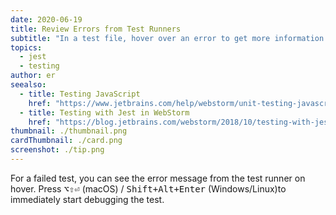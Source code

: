 ```yaml
---
date: 2020-06-19
title: Review Errors from Test Runners
subtitle: "In a test file, hover over an error to get more information about it."
topics:
  - jest
  - testing
author: er
seealso:
  - title: Testing JavaScript
    href: "https://www.jetbrains.com/help/webstorm/unit-testing-javascript.html"
  - title: Testing with Jest in WebStorm
    href: "https://blog.jetbrains.com/webstorm/2018/10/testing-with-jest-in-webstorm/"
thumbnail: ./thumbnail.png
cardThumbnail: ./card.png
screenshot: ./tip.png
---
```


For a failed test, you can see the error message from the test runner on hover. Press <kbd>⌥⇧⏎</kbd> (macOS) / <kbd>Shift+Alt+Enter</kbd> (Windows/Linux)to immediately start debugging the test.
